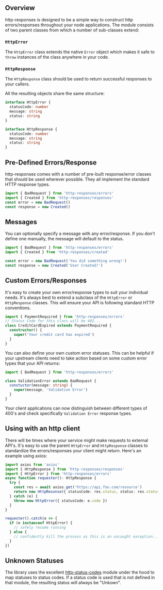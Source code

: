 ## Overview
http-responses is designed to be a simple way to construct http errors/responses throughout your node applications. The module consists of two parent classes from which a number of sub-classes extend:

### `HttpError`
The `HttpError` class extends the native `Error` object which makes it safe to `throw` instances of the class anywhere in your code.

### `HttpResponse`
The `HttpResponse` class should be used to return successful responses to your callers.

All the resulting objects share the same structure:

```typescript
interface HttpError {
  statusCode: number
  message: string
  status: string
}

interface HttpResponse {
  statusCode: number
  message: string
  status: string
}
```

## Pre-Defined Errors/Response
http-responses comes with a number of pre-built response/error classes that should be used wherever possible. They all implement the standard HTTP response types.

```typescript
import { BadRequest } from 'http-responses/errors'
import { Created } from 'http-responses/responses'
const error = new BadRequest()
const response = new Created()
```

## Messages
You can optionally specify a message with any error/response. If you don't define one manually, the message will default to the status.

```typescript
import { BadRequest } from 'http-responses/errors'
import { Created } from 'http-responses/created'

const error = new BadRequest('You did something wrong!')
const response = new Created('User Created!')
```

## Custom Errors/Responses
It's easy to create your own error/response types to suit your individual needs. It's always best to extend a subclass of the `HttpError` or `HttpResponse` classes. This will ensure your API is following standard HTTP conventions.

```typescript
import { PaymentRequired } from 'http-responses/errors'
// Status Code for this class will be 402...
class CreditCardExpired extends PaymentRequired {
  constructor() {
    super('Your credit card has expired')
  }
}
```

You can also define your own custom error statuses. This can be helpful if your upstream clients need to take action based on some custom error types that your API returns:

```typescript
import { BadRequest } from 'http-responses/errors'

class ValidationError extends BadRequest {
  constuctor(message: string) {
    super(message, 'Validation Error')
  }
}
```

Your client applications can now distinguish between different types of 400's and check specifically `Validation Error` response types.

## Using with an http client
There will be times where your service might make requests to external API's. It's easy to use the parent `HttpError` and `HttpResponse` classes to standardize the errors/responses your client might return. Here's an example using axios:

```typescript
import axios from 'axios'
import { HttpResponse } from 'http-responses/responses'
import { HttpError } from 'http-responses/errors'
async function requester(): HttpResponse {
  try {
    const res = await axios.get('https://api.foo.com/resource')
    return new HttpResonse({ statusCode: res.status, status: res.statusText })
  } catch (e) {
    throw new HttpError({ statusCode: e.code })
  }
}

requester().catch(e => {
  if (e instanceof HttpError) {
    // safely resume running
  } else {
    // confidently kill the process as this is an uncaught exception...
  }
})
```

## Unknown Statuses
The library uses the excellent [http-status-codes](https://www.npmjs.com/package/http-status-codes) module under the hood to map statuses to status codes. If a status code is used that is not defined in that module, the resulting status will always be "Unkown".
